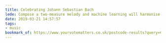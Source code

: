 ```yaml
---
title: Celebrating Johann Sebastian Bach
lede: Compose a two-measure melody and machine learning will harmonise with your tune! This is basically magic to me.
date: 2019-03-21 14:57:57
tags:
- music
bookmark_of: https://www.yourvotematters.co.uk/postcode-results?query=CH65+0BE
---
```



